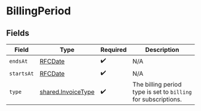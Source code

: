 # BillingPeriod


## Fields

| Field                                                           | Type                                                            | Required                                                        | Description                                                     |
| --------------------------------------------------------------- | --------------------------------------------------------------- | --------------------------------------------------------------- | --------------------------------------------------------------- |
| `endsAt`                                                        | [RFCDate](../../../types/rfcdate.md)                            | :heavy_check_mark:                                              | N/A                                                             |
| `startsAt`                                                      | [RFCDate](../../../types/rfcdate.md)                            | :heavy_check_mark:                                              | N/A                                                             |
| `type`                                                          | [shared.InvoiceType](../../../sdk/models/shared/invoicetype.md) | :heavy_check_mark:                                              | The billing period type is set to `billing` for subscriptions.  |